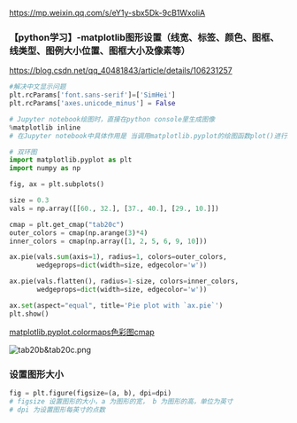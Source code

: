 https://mp.weixin.qq.com/s/eY1y-sbx5Dk-9cB1WxoliA

### 【python学习】-matplotlib图形设置（线宽、标签、颜色、图框、线类型、图例大小位置、图框大小及像素等）

https://blog.csdn.net/qq_40481843/article/details/106231257

```python 3
#解决中文显示问题
plt.rcParams['font.sans-serif']=['SimHei']
plt.rcParams['axes.unicode_minus'] = False

# Jupyter notebook绘图时，直接在python console里生成图像
%matplotlib inline
# 在Jupyter notebook中具体作用是 当调用matplotlib.pyplot的绘图函数plot()进行绘图的时候，或者生成一个figure画布的时候，可以直接在python console里面生成图像

# 双环图
import matplotlib.pyplot as plt
import numpy as np

fig, ax = plt.subplots()

size = 0.3
vals = np.array([[60., 32.], [37., 40.], [29., 10.]])

cmap = plt.get_cmap("tab20c")
outer_colors = cmap(np.arange(3)*4)
inner_colors = cmap(np.array([1, 2, 5, 6, 9, 10]))

ax.pie(vals.sum(axis=1), radius=1, colors=outer_colors,
       wedgeprops=dict(width=size, edgecolor='w'))

ax.pie(vals.flatten(), radius=1-size, colors=inner_colors,
       wedgeprops=dict(width=size, edgecolor='w'))

ax.set(aspect="equal", title='Pie plot with `ax.pie`')
plt.show()
```

[matplotlib.pyplot.colormaps色彩图cmap](https://matplotlib.org/tutorials/colors/colormaps.html#sphx-glr-tutorials-colors-colormaps-py)

![tab20b&tab20c.png](D:\MyDocuments\Typora\01-python\Matplotlib/tab20b&tab20c.png)

### 设置图形大小
```python
fig = plt.figure(figsize=(a, b), dpi=dpi)
# figsize 设置图形的大小，a 为图形的宽， b 为图形的高，单位为英寸
# dpi 为设置图形每英寸的点数
```